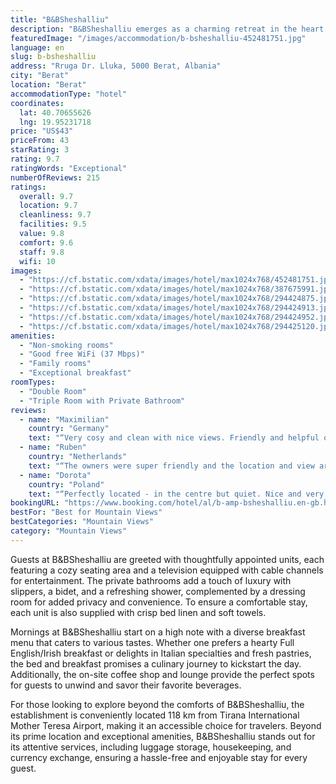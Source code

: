 ```yaml
---
title: "B&BSheshalliu"
description: "B&BSheshalliu emerges as a charming retreat in the heart of Berat, offering guests a serene stay with the convenience of modern amenities."
featuredImage: "/images/accommodation/b-bsheshalliu-452481751.jpg"
language: en
slug: b-bsheshalliu
address: "Rruga Dr. Lluka, 5000 Berat, Albania"
city: "Berat"
location: "Berat"
accommodationType: "hotel"
coordinates:
  lat: 40.70655626
  lng: 19.95231718
price: "US$43"
priceFrom: 43
starRating: 3
rating: 9.7
ratingWords: "Exceptional"
numberOfReviews: 215
ratings:
  overall: 9.7
  location: 9.7
  cleanliness: 9.7
  facilities: 9.5
  value: 9.8
  comfort: 9.6
  staff: 9.8
  wifi: 10
images:
  - "https://cf.bstatic.com/xdata/images/hotel/max1024x768/452481751.jpg?k=e9c6c85b93a8cd03e357595a6cc6dd43b817b878e42dcb8cf726b9f04fd6c00c&o=&hp=1"
  - "https://cf.bstatic.com/xdata/images/hotel/max1024x768/387675991.jpg?k=005178f1b1e16156ece99d6f866171c3d3a8b60635739cf1504ce7a53084afd9&o=&hp=1"
  - "https://cf.bstatic.com/xdata/images/hotel/max1024x768/294424875.jpg?k=3d3c0794675609316f064e8f9a3a8dc77a0600306d505c43bf38e13d14b97f48&o=&hp=1"
  - "https://cf.bstatic.com/xdata/images/hotel/max1024x768/294424913.jpg?k=bf9aef597e07ae95130a6eee57da3c7bfd780c5e228a8cd895e6356320324269&o=&hp=1"
  - "https://cf.bstatic.com/xdata/images/hotel/max1024x768/294424952.jpg?k=f62d25b347d90212aefd58608d07dbe46716fcf6411aba10d48861e91a81803a&o=&hp=1"
  - "https://cf.bstatic.com/xdata/images/hotel/max1024x768/294425120.jpg?k=36bae471401a34ead42db5628f8e2e2b06bb5112bdf0cf3fe24922bf40cb32e6&o=&hp=1"
amenities:
  - "Non-smoking rooms"
  - "Good free WiFi (37 Mbps)"
  - "Family rooms"
  - "Exceptional breakfast"
roomTypes:
  - "Double Room"
  - "Triple Room with Private Bathroom"
reviews:
  - name: "Maximilian"
    country: "Germany"
    text: "“Very cosy and clean with nice views. Friendly and helpful owners, great breakfast with freshly made pastries and home-made jam.”"
  - name: "Ruben"
    country: "Netherlands"
    text: "“The owners were super friendly and the location and view are great!”"
  - name: "Dorota"
    country: "Poland"
    text: "“Perfectly located - in the centre but quiet. Nice and very helpful host. Great homemade breakfast. Clean and pleasant room with comfortable beds. I wish I could stay longer. Highly recommended”"
bookingURL: "https://www.booking.com/hotel/al/b-amp-bsheshalliu.en-gb.html?aid=8035640"
bestFor: "Best for Mountain Views"
bestCategories: "Mountain Views"
category: "Mountain Views"
---
```


Guests at B&BSheshalliu are greeted with thoughtfully appointed units, each featuring a cozy seating area and a television equipped with cable channels for entertainment. The private bathrooms add a touch of luxury with slippers, a bidet, and a refreshing shower, complemented by a dressing room for added privacy and convenience. To ensure a comfortable stay, each unit is also supplied with crisp bed linen and soft towels.

Mornings at B&BSheshalliu start on a high note with a diverse breakfast menu that caters to various tastes. Whether one prefers a hearty Full English/Irish breakfast or delights in Italian specialties and fresh pastries, the bed and breakfast promises a culinary journey to kickstart the day. Additionally, the on-site coffee shop and lounge provide the perfect spots for guests to unwind and savor their favorite beverages.

For those looking to explore beyond the comforts of B&BSheshalliu, the establishment is conveniently located 118 km from Tirana International Mother Teresa Airport, making it an accessible choice for travelers. Beyond its prime location and exceptional amenities, B&BSheshalliu stands out for its attentive services, including luggage storage, housekeeping, and currency exchange, ensuring a hassle-free and enjoyable stay for every guest.